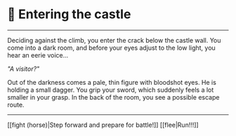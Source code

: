 # 🚪 Entering the castle 
---
Deciding against the climb, you enter the crack below the castle wall. You come into a dark room, and before your eyes adjust to the low light, you hear an eerie voice...

*"A visitor?"*

Out of the darkness comes a pale, thin figure with bloodshot eyes. He is holding a small dagger. You grip your sword, which suddenly feels a lot smaller in your grasp. In the back of the room, you see a possible escape route.

---
[[fight (horse)|Step forward and prepare for battle!]]
[[flee|Run!!!]]